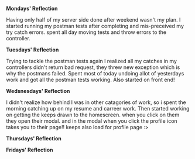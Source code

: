 **Mondays' Reflection**

Having only half of my server side done after weekend wasn't my plan. I started running my postman tests after completing and mis-preceived my try catch errors. spent all day moving tests and throw errors to the controller.

**Tuesdays' Reflection**

Trying to tackle the postman tests again I realized all my catches in my controllers didn't return bad request, they threw new exception which is why the postmans failed. Spent most of today undoing allot of yesterdays work and got all the postman tests working. Also started on front end!

**Wedsnesdays' Reflection**

I didn't realize how behind I was in other catagories of work, so i spent the morning catching up on my resume and carreer work. Then  started working on getting the keeps drawn to the homescreen. when you click on them they open their modal. and in the modal when you click the profile icon takes you to their page!! keeps also load for profile page :>

**Thursdays' Reflection**



**Fridays' Reflection**

